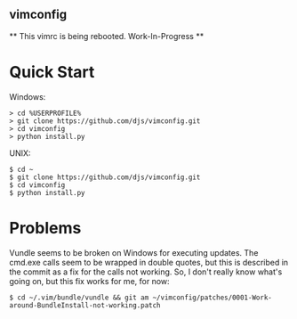 ## vimconfig

** This vimrc is being rebooted. Work-In-Progress **

# Quick Start

Windows:

    > cd %USERPROFILE%
    > git clone https://github.com/djs/vimconfig.git
    > cd vimconfig
    > python install.py

UNIX:

    $ cd ~
    $ git clone https://github.com/djs/vimconfig.git
    $ cd vimconfig
    $ python install.py

# Problems

Vundle seems to be broken on Windows for executing updates. The cmd.exe calls
seem to be wrapped in double quotes, but this is described in the commit as a
fix for the calls not working. So, I don't really know what's going on, but this
fix works for me, for now:

    $ cd ~/.vim/bundle/vundle && git am ~/vimconfig/patches/0001-Work-around-BundleInstall-not-working.patch
